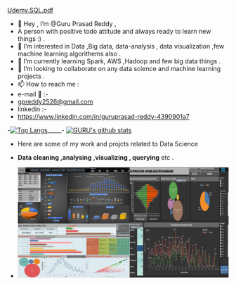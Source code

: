 [Udemy.SQL.pdf](https://github.com/Guru-2525/Guru-2525/files/6871955/Udemy.SQL.pdf)
- 👋 Hey , I’m @Guru Prasad Reddy ,
- A person with positive todo attitude and always ready to learn new things  :) .
- 👀 I’m interested in Data ,Big data, data-analysis , data visualization ,few machine learning algorithems also .
- 🌱 I’m currently learning Spark, AWS ,Hadoop and few big data things .
- 💞️ I’m looking to collaborate on any data science and machine learning  projects .
- 📫 How to reach me        :
-  e-mail  📧 :-
-  <href> gpreddy2526@gmail.com </href>
-  linkedin    :-
-   <href> https://www.linkedin.com/in/guruprasad-reddy-4390901a7 </href>


<!-- Guru-2525/Guru-2525 is a ✨ special ✨ repository because its `README.md` (this file) appears on your GitHub profile.
You can click the Preview link to take a look at your changes.-->

-[![Top Langs](https://github-readme-stats.vercel.app/api/top-langs/?username=Guru-2525&theme=great-gatsby)](https://github.com/anuraghazra/github-readme-stats)_____- [![GURU's github stats](https://github-readme-stats.vercel.app/api?username=Guru-2525&count_private=true&show_icons=true&hide=stars&theme=great-gatsby&hide_rank=false)](https://github.com/anuraghazra/github-readme-stats)  

- Here are some of my work and projcts related to Data Science
- **Data cleaning ,analysing ,visualizing , querying** etc . 


- ![Sample IMG](https://github.com/Guru-2525/Assigments_Repository/blob/main/Capture.PNG)

